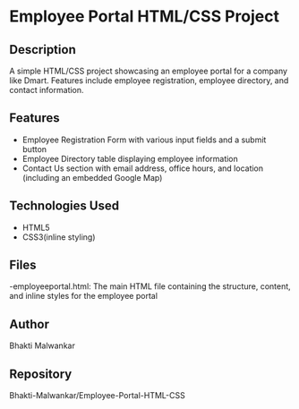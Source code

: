 # Employee Portal HTML/CSS Project

## Description

A simple HTML/CSS project showcasing an employee portal for a company like Dmart. Features include employee registration, employee directory, and contact information.

## Features

- Employee Registration Form with various input fields and a submit button
- Employee Directory table displaying employee information
- Contact Us section with email address, office hours, and location (including an embedded Google Map)

## Technologies Used

- HTML5
- CSS3(inline styling)

## Files

-employeeportal.html: The main HTML file containing the structure, content, and inline styles for the employee portal


## Author
Bhakti Malwankar

## Repository

Bhakti-Malwankar/Employee-Portal-HTML-CSS

